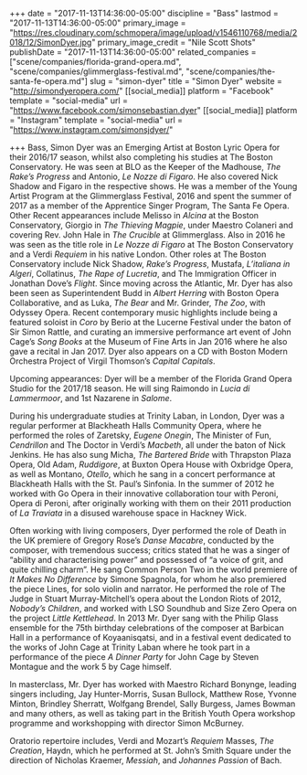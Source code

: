 +++
date = "2017-11-13T14:36:00-05:00"
discipline = "Bass"
lastmod = "2017-11-13T14:36:00-05:00"
primary_image = "https://res.cloudinary.com/schmopera/image/upload/v1546110768/media/2018/12/SimonDyer.jpg"
primary_image_credit = "Nile Scott Shots"
publishDate = "2017-11-13T14:36:00-05:00"
related_companies = ["scene/companies/florida-grand-opera.md", "scene/companies/glimmerglass-festival.md", "scene/companies/the-santa-fe-opera.md"]
slug = "simon-dyer"
title = "Simon Dyer"
website = "http://simondyeropera.com/"
[[social_media]]
platform = "Facebook"
template = "social-media"
url = "https://www.facebook.com/simonsebastian.dyer"
[[social_media]]
platform = "Instagram"
template = "social-media"
url = "https://www.instagram.com/simonsjdyer/"

+++
Bass, Simon Dyer was an Emerging Artist at Boston Lyric Opera for their 2016/17 season, whilst also completing his studies at The Boston Conservatory. He was seen at BLO as the Keeper of the Madhouse, *The Rake’s Progress* and Antonio, *Le Nozze di Figaro*. He also covered Nick Shadow and Figaro in the respective shows.  He was a member of the Young Artist Program at the Glimmerglass Festival, 2016 and spent the summer of 2017 as a member of the Apprentice Singer Program, The Santa Fe Opera.  Other Recent appearances include Melisso in *Alcina* at the Boston Conservatory, Giorgio in *The Thieving Magpie*, under Maestro Colaneri and covering Rev. John Hale in *The Crucible* at Glimmerglass. Also in 2016 he was seen as the title role in *Le Nozze di Figaro* at The Boston Conservatory and a Verdi *Requiem* in his native London. Other roles at The Boston Conservatory include Nick Shadow, *Rake’s Progress*, Mustafa, *L’italiana in Algeri*, Collatinus, *The Rape of Lucretia*, and The Immigration Officer in Jonathan Dove’s *Flight*. Since moving across the Atlantic, Mr. Dyer has also been seen as Superintendent Budd in *Albert Herring* with Boston Opera Collaborative, and as Luka, *The Bear* and Mr. Grinder, *The Zoo*, with Odyssey Opera. Recent contemporary music highlights include being a featured soloist in *Coro* by Berio at the Lucerne Festival under the baton of Sir Simon Rattle, and curating an immersive performance art event of John Cage’s *Song Books* at the Museum of Fine Arts in Jan 2016 where he also gave a recital in Jan 2017. Dyer also appears on a CD with Boston Modern Orchestra Project of Virgil Thomson’s *Capital Capitals*. 

Upcoming appearances:  Dyer will be a member of the Florida Grand Opera Studio for the 2017/18 season. He will sing Raimondo in *Lucia di Lammermoor*, and 1st Nazarene in *Salome*. 

During his undergraduate studies at Trinity Laban, in London, Dyer was a regular performer at Blackheath Halls Community Opera, where he performed the roles of Zaretsky, *Eugene Onegin*, The Minister of Fun, *Cendrillon* and The Doctor in Verdi’s *Macbeth*, all under the baton of Nick Jenkins. He has also sung Micha, *The Bartered Bride* with Thrapston Plaza Opera, Old Adam, *Ruddigore*, at Buxton Opera House with Oxbridge Opera, as well as Montano, *Otello*, which he sang in a concert performance at Blackheath Halls with the St. Paul’s Sinfonia. In the summer of 2012 he worked with Go Opera in their innovative collaboration tour with Peroni, Opera di Peroni, after originally working with them on their 2011 production of *La Traviata* in a disused warehouse space in Hackney Wick.

Often working with living composers, Dyer performed the role of Death in the UK premiere of Gregory Rose’s *Danse Macabre*, conducted by the composer, with tremendous success; critics stated that he was a singer of “ability and characterising power” and possessed of “a voice of grit, and quite chilling charm”. He sang Common Person Two in the world premiere of *It Makes No Difference* by Simone Spagnola, for whom he also premiered the piece Lines, for solo violin and narrator. He performed the role of The Judge in Stuart Murray-Mitchell’s opera about the London Riots of 2012, *Nobody’s Children*, and worked with LSO Soundhub and Size Zero Opera on the project *Little Kettlehead*. In 2013 Mr. Dyer sang with the Philip Glass ensemble for the 75th birthday celebrations of the composer at Barbican Hall in a performance of Koyaanisqatsi, and in a festival event dedicated to the works of John Cage at Trinity Laban where he took part in a performance of the piece *A Dinner Party* for John Cage by Steven Montague and the work 5 by Cage himself.

In masterclass, Mr. Dyer has worked with Maestro Richard Bonynge, leading singers including, Jay Hunter-Morris, Susan Bullock, Matthew Rose, Yvonne Minton, Brindley Sherratt, Wolfgang Brendel, Sally Burgess, James Bowman and many others, as well as taking part in the British Youth Opera workshop programme and workshopping with director Simon McBurney.

Oratorio repertoire includes, Verdi and Mozart’s *Requiem* Masses, *The Creation*, Haydn, which he performed at St. John’s Smith Square under the direction of Nicholas Kraemer, *Messiah*, and *Johannes Passion* of Bach.